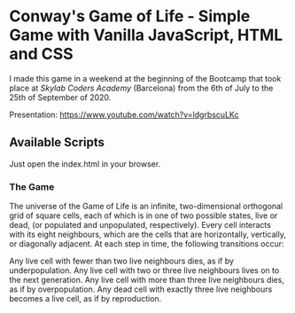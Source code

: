 # Conway's Game of Life - Simple Game with Vanilla JavaScript, HTML and CSS

I made this game in a weekend at the beginning of the Bootcamp that took place at _Skylab Coders Academy_ (Barcelona) from the 6th of July to the 25th of September of 2020.

Presentation: https://www.youtube.com/watch?v=ldgrbscuLKc

## Available Scripts

Just open the index.html in your browser.

### The Game

The universe of the Game of Life is an infinite, two-dimensional orthogonal grid of square cells, each of which is in one of two possible states, live or dead, (or populated and unpopulated, respectively). Every cell interacts with its eight neighbours, which are the cells that are horizontally, vertically, or diagonally adjacent. At each step in time, the following transitions occur:

Any live cell with fewer than two live neighbours dies, as if by underpopulation.
Any live cell with two or three live neighbours lives on to the next generation.
Any live cell with more than three live neighbours dies, as if by overpopulation.
Any dead cell with exactly three live neighbours becomes a live cell, as if by reproduction.